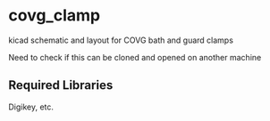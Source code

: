 # covg_clamp
kicad schematic and layout for COVG bath and guard clamps

Need to check if this can be cloned and opened on another machine 


## Required Libraries 
Digikey, etc.

